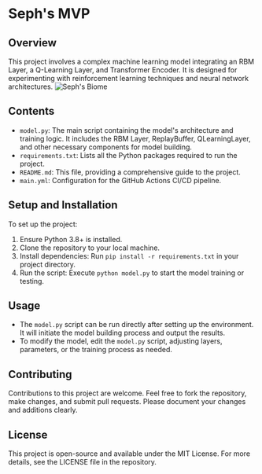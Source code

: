 # Seph's MVP

## Overview
This project involves a complex machine learning model integrating an RBM Layer, a Q-Learning Layer, and Transformer Encoder. It is designed for experimenting with reinforcement learning techniques and neural network architectures.
![Seph's Biome](https://github.com/LoQiseaking69/SephsBIOME/blob/master/Docs/Misc/IMG_7130.png)

## Contents
- `model.py`: The main script containing the model's architecture and training logic. It includes the RBM Layer, ReplayBuffer, QLearningLayer, and other necessary components for model building.
- `requirements.txt`: Lists all the Python packages required to run the project.
- `README.md`: This file, providing a comprehensive guide to the project.
- `main.yml`: Configuration for the GitHub Actions CI/CD pipeline.

## Setup and Installation
To set up the project:
1. Ensure Python 3.8+ is installed.
2. Clone the repository to your local machine.
3. Install dependencies: Run `pip install -r requirements.txt` in your project directory.
4. Run the script: Execute `python model.py` to start the model training or testing.

## Usage
- The `model.py` script can be run directly after setting up the environment. It will initiate the model building process and output the results.
- To modify the model, edit the `model.py` script, adjusting layers, parameters, or the training process as needed.

## Contributing
Contributions to this project are welcome. Feel free to fork the repository, make changes, and submit pull requests. Please document your changes and additions clearly.

## License
This project is open-source and available under the MIT License. For more details, see the LICENSE file in the repository.
